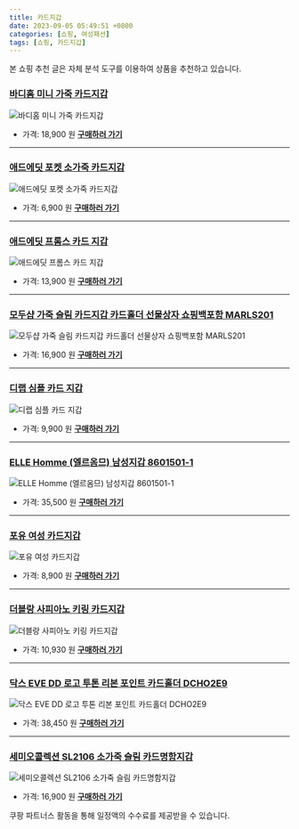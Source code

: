 ```yaml
---
title: 카드지갑
date: 2023-09-05 05:49:51 +0800
categories: [쇼핑, 여성패션]
tags: [쇼핑, 카드지갑]
---
```

본 쇼핑 추천 글은 자체 분석 도구를 이용하여 상품을 추천하고 있습니다.
### [바디홈 미니 가죽 카드지갑](https://link.coupang.com/re/AFFSDP?lptag=AF1030537&pageKey=7192869861&itemId=18164474994&vendorItemId=85350219066&traceid=V0-153-a2d295ca683088a4&clickBeacon=X6IoPDknCLVxoiG0g%2BZ5WqVt4x0txoh1nh4JxOGFaXYfZcmvb5lO5uviiFfgqcgz3k0H4rPWu0okZXcv921a%2BxUdtGo6aDxU4V8KcUJGztMq8o9OR8Rmcb9MENFJRqyZASjpIiKicYTcf%2FsugxMXSTuo1AOUwdhhPl44X5DmLAQf3ixiMV5QnVHUKrSvrXZAtamZuFTNbh6mpmsrywdKFl%2Bb0u6ihOzGpjH7nfKp3md2wYj9J%2FOP1VvMzPBkR0l5mkLf3XwXROKf8uv48FiDJ8ciBxMs6nGDlNcPcU75OP%2FN403OXu9EUdT8ia69BOC3RabmQ69JiAhFRXjjhbjLgV0W3JQhxTyNZvNmxSsxHE1Hm5zfreCjTbBKU0YUy3OCvrguXsGfCb9uxinb6fLjvzfn2gy04xZ0nfog6on0kNbMfdwG8GcT%2FkbbOjyy1l2m4Xcwxby%2BcT75i%2FTybgncl4EpxINvQHMjbqp44fJ1nsCu46H0CG5jZnhfkxQWUIniCCLG7b4yRHHIwJSEkGv%2BHAY1Z%2BhDM6rmVBI4OOMLsFqoIQ14cpjQGPEUuvu9lSAdD%2BHyhgvRmgy62s919pcgCTAomAc%2FO3ECVYvYnUb86b029BK%2FQO0ZvNSrSufaq7tnEZ8uOPqkG%2FimHBQChT3Y9LQ26FOsF%2Fxy8odjkcYCFZ2p0mGpXEAEs%2BwnTTfmDHrJmtuj37NmjrDObDXeJOlMogJyy50CZGNHyXZKigM9cXcbGnL9%2FTvjP%2FC7Pp6EyFCJRklK%2FLjcgYh%2BC6f86BcFz42EsTzrPX6SYQSogSh2UbDsGsc0Zmuinwfrg7jhcNlsDFo2muobKW0557tlXLswj%2BaxBjpBcyRLDWJbc3bgno%2BzH%2BRRttXcbsRXzS1urgdk&requestid=20230907054951260266311960&token=31850C%7CMIXED)
![바디홈 미니 가죽 카드지갑](https://ads-partners.coupang.com/image1/hfspTcDkXoZf1xnHhQlk05UsXmkdEU9Dh-BGY8xOh-KN8YkE7sJ-7GqQkzLVPvJF336Ua49PRm5QGI0KP3wREhwWRUdVh-MPecXD0T2LQOtcTiKiSlya_IVXPtu1GtxeZQjG-bBiTK4c0m2nFcfQYS_m-F5N31j_oU-jIhpE5DXk0N1AQ3NOpIVnJXxZWjPQsLpB0FSzrWAafNCeFFD-2Yz9nqd4gXtUO8bQmPRuyNRMYPNK4qMZuwGkvstSIsfmTHkhh7Vjb4g4PsYzGvxsspV2_-X8FUBonGnfwJ647Twngkq4Tw==)
- 가격: 18,900 원
[**구매하러 가기**](https://link.coupang.com/re/AFFSDP?lptag=AF1030537&pageKey=7192869861&itemId=18164474994&vendorItemId=85350219066&traceid=V0-153-a2d295ca683088a4&clickBeacon=X6IoPDknCLVxoiG0g%2BZ5WqVt4x0txoh1nh4JxOGFaXYfZcmvb5lO5uviiFfgqcgz3k0H4rPWu0okZXcv921a%2BxUdtGo6aDxU4V8KcUJGztMq8o9OR8Rmcb9MENFJRqyZASjpIiKicYTcf%2FsugxMXSTuo1AOUwdhhPl44X5DmLAQf3ixiMV5QnVHUKrSvrXZAtamZuFTNbh6mpmsrywdKFl%2Bb0u6ihOzGpjH7nfKp3md2wYj9J%2FOP1VvMzPBkR0l5mkLf3XwXROKf8uv48FiDJ8ciBxMs6nGDlNcPcU75OP%2FN403OXu9EUdT8ia69BOC3RabmQ69JiAhFRXjjhbjLgV0W3JQhxTyNZvNmxSsxHE1Hm5zfreCjTbBKU0YUy3OCvrguXsGfCb9uxinb6fLjvzfn2gy04xZ0nfog6on0kNbMfdwG8GcT%2FkbbOjyy1l2m4Xcwxby%2BcT75i%2FTybgncl4EpxINvQHMjbqp44fJ1nsCu46H0CG5jZnhfkxQWUIniCCLG7b4yRHHIwJSEkGv%2BHAY1Z%2BhDM6rmVBI4OOMLsFqoIQ14cpjQGPEUuvu9lSAdD%2BHyhgvRmgy62s919pcgCTAomAc%2FO3ECVYvYnUb86b029BK%2FQO0ZvNSrSufaq7tnEZ8uOPqkG%2FimHBQChT3Y9LQ26FOsF%2Fxy8odjkcYCFZ2p0mGpXEAEs%2BwnTTfmDHrJmtuj37NmjrDObDXeJOlMogJyy50CZGNHyXZKigM9cXcbGnL9%2FTvjP%2FC7Pp6EyFCJRklK%2FLjcgYh%2BC6f86BcFz42EsTzrPX6SYQSogSh2UbDsGsc0Zmuinwfrg7jhcNlsDFo2muobKW0557tlXLswj%2BaxBjpBcyRLDWJbc3bgno%2BzH%2BRRttXcbsRXzS1urgdk&requestid=20230907054951260266311960&token=31850C%7CMIXED)
---
### [애드에딧 포켓 소가죽 카드지갑](https://link.coupang.com/re/AFFSDP?lptag=AF1030537&pageKey=7282617057&itemId=19380098416&vendorItemId=3078949358&traceid=V0-153-35dca0f5c20947a6&requestid=20230907054951260266311960&token=31850C%7CMIXED)
![애드에딧 포켓 소가죽 카드지갑](https://ads-partners.coupang.com/image1/sWaYpTHwyaZ5TEptsds_n_haH3vq8yJNr8ilLaJRBaFc_aVFimghOdCtPEEMI7agausjE_WgZ7IWaWQo3Z7-u1KsldNZ2CpnoSPucDP5blzNoM2mS52LytjBHFnZOnKvmSkPA2f0Vx3X0j3Z4vlxiUFA9LojJXJ0pgo2B7R1T9PRG11yPYpsYrjUqjSN62JJJg8OuTUUjut5r6BN1mgA-RIvQ4OGQZWgMMWLWOiOAkAjP58xnWef-Oq8UIE5dE0I448RtWJJRFXHhjG1-fgEKBRk4lzQWQkKoSUDg7S3)
- 가격: 6,900 원
[**구매하러 가기**](https://link.coupang.com/re/AFFSDP?lptag=AF1030537&pageKey=7282617057&itemId=19380098416&vendorItemId=3078949358&traceid=V0-153-35dca0f5c20947a6&requestid=20230907054951260266311960&token=31850C%7CMIXED)
---
### [애드에딧 프롬스 카드 지갑](https://link.coupang.com/re/AFFSDP?lptag=AF1030537&pageKey=1093332179&itemId=2049975606&vendorItemId=72783360276&traceid=V0-153-123b22c128f551b7&requestid=20230907054951260266311960&token=31850C%7CMIXED)
![애드에딧 프롬스 카드 지갑](https://ads-partners.coupang.com/image1/wQYhXPishNS1bXX1wakKYMlF_l9YlGRMjyEuF2RURATIEiR8R_xDGRLntRFC2FQluxYp0y7h1tOx-r3MEfbi5iyWXrAMPuSLrs9hahTeZhP1yFN9zG5J2VuSHOP_Qa9QpjlJL0cd6SJwQ_auxudNJIKrYwX02cLOx8N05WgOLokRLfHchlu2MBFyMB454fM24trAWET_FZsnckhzXIPho4KXCinRtsu5OvlOpH1jYffUsfbhe1uw3PKXKQnIAHVmlp1HGR6aC9NQxJ9SYSG6c2k=)
- 가격: 13,900 원
[**구매하러 가기**](https://link.coupang.com/re/AFFSDP?lptag=AF1030537&pageKey=1093332179&itemId=2049975606&vendorItemId=72783360276&traceid=V0-153-123b22c128f551b7&requestid=20230907054951260266311960&token=31850C%7CMIXED)
---
### [모두샵 가죽 슬림 카드지갑 카드홀더 선물상자 쇼핑백포함 MARLS201](https://link.coupang.com/re/AFFSDP?lptag=AF1030537&pageKey=6824673953&itemId=16185944514&vendorItemId=83381507926&traceid=V0-153-8036dd3975a35060&clickBeacon=X6IoPDknCLVxoiG0g%2BZ5WqVt4x0txoh1nh4JxOGFaXYfZcmvb5lO5uviiFfgqcgz3k0H4rPWu0okZXcv921a%2B4HrysJ48LWv5BB0g2thVcQq8o9OR8Rmcb9MENFJRqyZ0DzjuNviuJT3C8cABsyOHuiLvH9FlXJxOrzFMO1K%2FXQf3ixiMV5QnVHUKrSvrXZAtamZuFTNbh6mpmsrywdKFl%2Bb0u6ihOzGpjH7nfKp3md2wYj9J%2FOP1VvMzPBkR0l5fE1sFUmVL3kaUAskts2GyfgZOCav%2BSYsKYJqNobEiNs%2Fo%2FmbQ%2BntKZNhKxroWA1ArKiUGmt66T%2FnbLB19pFJXIGw6sQg8AprHcRaAkEckmZTrO58RigEyDqHFsPJNd4cyTpCHL8I%2FUvD7Z51Y4zi7l26dovxCCTm44tfGZ0PWcOxwp2QC4M9OSMJfo58yGnn2hc9TFO5sunjDGbj5jKQKX42aVhPdNsO87Vn9iNfZL8ezA2UhVNyZNzJIjmDDVUPw7gReoTV6Il9remdgrBsy%2FzMzi0x7FhvagkTt5ULFpMq9C8rGdTt3SIqCJTH8n6IgfKDGGJ1CwtGCvReV%2B1DUzFJhwdPzKCTyiz7i8zqSAwN86DYYxy0jzFojwuxCi7ll%2FvphNAqIltTFwCOUjLSu6GBocbkfK%2BgXrbjkEn4c7KJM8pKFr7YEz1GZid3payKPRQvUzwOCcI8I373Abzul8p%2BWGayktQuWLb7%2BMeRzoy7EKrQyg9KVrpuQGn3EJNpLN8F%2FLZSuHiNMODQ6fn4EPlvxMLtBUj7evP2S0OnNQFbazEwXlUWLBEH7UWWqsrhgJnsH22IjX6eLdQMz3x%2BZ30vO07MdP8IWRLQ5L%2Fb7%2Fg%3D&requestid=20230907054951260266311960&token=31850C%7CMIXED)
![모두샵 가죽 슬림 카드지갑 카드홀더 선물상자 쇼핑백포함 MARLS201](https://ads-partners.coupang.com/image1/I99wcbk-7wOS4GBrI19-6YM6qNPgRPv6ymjY8Rs0FjyCnssaOyTpn433ZKIzwMwAIaT6SFTzkONh3JzfJl8rLD3dX2sgc3vIcqjdSemXZk53L3csw1tEr1IgYoy4M9aPj5CLqB5u08SAbhX7NLi5k25itWe--kUY-vu1o2uGiWzh_i-Zd9_WtBrK7pBB8mDAxt5af2Jo7ZSkQs7Cr6p1vjXARKD5CiHZ-gXwnrKNqrSwoC2oIQq4d05LE4WyiR1I60PFscXpCRA2cwXPddtYaAZn8D7Pd5GyirhAOsnqtHEEuOTK)
- 가격: 16,900 원
[**구매하러 가기**](https://link.coupang.com/re/AFFSDP?lptag=AF1030537&pageKey=6824673953&itemId=16185944514&vendorItemId=83381507926&traceid=V0-153-8036dd3975a35060&clickBeacon=X6IoPDknCLVxoiG0g%2BZ5WqVt4x0txoh1nh4JxOGFaXYfZcmvb5lO5uviiFfgqcgz3k0H4rPWu0okZXcv921a%2B4HrysJ48LWv5BB0g2thVcQq8o9OR8Rmcb9MENFJRqyZ0DzjuNviuJT3C8cABsyOHuiLvH9FlXJxOrzFMO1K%2FXQf3ixiMV5QnVHUKrSvrXZAtamZuFTNbh6mpmsrywdKFl%2Bb0u6ihOzGpjH7nfKp3md2wYj9J%2FOP1VvMzPBkR0l5fE1sFUmVL3kaUAskts2GyfgZOCav%2BSYsKYJqNobEiNs%2Fo%2FmbQ%2BntKZNhKxroWA1ArKiUGmt66T%2FnbLB19pFJXIGw6sQg8AprHcRaAkEckmZTrO58RigEyDqHFsPJNd4cyTpCHL8I%2FUvD7Z51Y4zi7l26dovxCCTm44tfGZ0PWcOxwp2QC4M9OSMJfo58yGnn2hc9TFO5sunjDGbj5jKQKX42aVhPdNsO87Vn9iNfZL8ezA2UhVNyZNzJIjmDDVUPw7gReoTV6Il9remdgrBsy%2FzMzi0x7FhvagkTt5ULFpMq9C8rGdTt3SIqCJTH8n6IgfKDGGJ1CwtGCvReV%2B1DUzFJhwdPzKCTyiz7i8zqSAwN86DYYxy0jzFojwuxCi7ll%2FvphNAqIltTFwCOUjLSu6GBocbkfK%2BgXrbjkEn4c7KJM8pKFr7YEz1GZid3payKPRQvUzwOCcI8I373Abzul8p%2BWGayktQuWLb7%2BMeRzoy7EKrQyg9KVrpuQGn3EJNpLN8F%2FLZSuHiNMODQ6fn4EPlvxMLtBUj7evP2S0OnNQFbazEwXlUWLBEH7UWWqsrhgJnsH22IjX6eLdQMz3x%2BZ30vO07MdP8IWRLQ5L%2Fb7%2Fg%3D&requestid=20230907054951260266311960&token=31850C%7CMIXED)
---
### [디랩 심플 카드 지갑](https://link.coupang.com/re/AFFSDP?lptag=AF1030537&pageKey=1749096427&itemId=2978734125&vendorItemId=70952439775&traceid=V0-153-413885b069549e62&requestid=20230907054951260266311960&token=31850C%7CMIXED)
![디랩 심플 카드 지갑](https://ads-partners.coupang.com/image1/M0DtHNefN7rEUmpbM44jAs_dvK7ZTM_qNZG7OXPl-H_nssusuTZNmljBnYGRr6GHuVEyRRh-Me2SygxsE5r7d_JH16gnPOXupeaXuSFPZn2GwhQVm4k3f12OuVJGK-qYnk5EKtM2pwUe4lLMkoBn_Y293nW-zz8PoGyXdtShFWrotxjMhqntlpzOudvsOJWNSO2mNpP38Jf-0vBMlyyZrU2rCiGGmu6llqRMa-YUPbOlV_tGGU3hhgDJ_zAc_NShVVKV1Tz3mO0hNMH6izfL)
- 가격: 9,900 원
[**구매하러 가기**](https://link.coupang.com/re/AFFSDP?lptag=AF1030537&pageKey=1749096427&itemId=2978734125&vendorItemId=70952439775&traceid=V0-153-413885b069549e62&requestid=20230907054951260266311960&token=31850C%7CMIXED)
---
### [ELLE Homme (엘르옴므) 남성지갑 8601501-1](https://link.coupang.com/re/AFFSDP?lptag=AF1030537&pageKey=7109306517&itemId=17768228399&vendorItemId=85812809181&traceid=V0-153-c6dfe2a0d58b7a38&clickBeacon=X6IoPDknCLVxoiG0g%2BZ5WqVt4x0txoh1nh4JxOGFaXYfZcmvb5lO5uviiFfgqcgz3k0H4rPWu0okZXcv921a%2B57o9sQUgQHH5tckaC3ed1Bf%2FQ4BgqlVf8yr%2BDsDczOqN8rgRYDlfoB7bC%2Bh7Vz6l4OWt4siLpgiGq3E7xRXBN4f3ixiMV5QnVHUKrSvrXZAtamZuFTNbh6mpmsrywdKFl%2Bb0u6ihOzGpjH7nfKp3md2wYj9J%2FOP1VvMzPBkR0l54cSMFR9MImCe3RseyGKxrx5eXSfmcNvf%2Bw2ciFJ8ENQvYvy6XCzv2i7qMcLN9MqKd%2FO99ANKu7Pwj7QWhhelX4Gw6sQg8AprHcRaAkEckmYm1n6ZU2zxOTTe5mN0FmqZyTpCHL8I%2FUvD7Z51Y4zi7l26dovxCCTm44tfGZ0PWcN7hr9D0b%2F8l9rhKlKZJkzB3XS7%2FxwbCD65tZgudr%2BE7X42aVhPdNsO87Vn9iNfZL8ezA2UhVNyZNzJIjmDDVUPw7gReoTV6Il9remdgrBsy%2FzMzi0x7FhvagkTt5ULFpMq9C8rGdTt3SIqCJTH8n6IgfKDGGJ1CwtGCvReV%2B1DUzFJhwdPzKCTyiz7i8zqSAwN86DYYxy0jzFojwuxCi7ll%2FvphNAqIltTFwCOUjLSu6GBocbkfK%2BgXrbjkEn4c7KJM8pKFr7YEz1GZid3payKPRQvUzwOCcI8I373Abzul8p%2BWGayktQuWLb7%2BMeRzoy7EKrQyg9KVrpuQGn3EJNpLN8F%2FLZSuHiNMODQ6fn4EPlvxMLtBUj7evP2S0OnNQFbazEwXlUWLBEH7UWWqsrhgJnsH22IjX6eLdQMz3x%2BZ30vO07MdP8IWRLQ5L%2Fb7%2Fg%3D&requestid=20230907054951260266311960&token=31850C%7CMIXED)
![ELLE Homme (엘르옴므) 남성지갑 8601501-1](https://ads-partners.coupang.com/image1/a8KuEuNd_BQ1Iqe7a6ReCRpRjVzRSaF1DnQv9wJ4noVKPO672M9iDcY5S-WnSXbwCnyzz1meYCRyxPz93eIUnOLpN9mvFeB9Cg8ablyPtUk4fg_rK5OvZvv1t_4Ebn6YfdMmSxeso-bO5Ev8sdT4KnaOmpAo6nqq75qS3tZM0yuvoOrlfQ8G8r2MMkMtreJ2A7zxqqfo4_3cXIYsYfsm4j9pFFbvEGCS_2rDKxnlvC9DTwMTwzoi39jc_Y4nETg1VkEZI6bE5MyA1wg2pz-0MVhDJYIRrrAZYV12xaV37r3SC3gbnA==)
- 가격: 35,500 원
[**구매하러 가기**](https://link.coupang.com/re/AFFSDP?lptag=AF1030537&pageKey=7109306517&itemId=17768228399&vendorItemId=85812809181&traceid=V0-153-c6dfe2a0d58b7a38&clickBeacon=X6IoPDknCLVxoiG0g%2BZ5WqVt4x0txoh1nh4JxOGFaXYfZcmvb5lO5uviiFfgqcgz3k0H4rPWu0okZXcv921a%2B57o9sQUgQHH5tckaC3ed1Bf%2FQ4BgqlVf8yr%2BDsDczOqN8rgRYDlfoB7bC%2Bh7Vz6l4OWt4siLpgiGq3E7xRXBN4f3ixiMV5QnVHUKrSvrXZAtamZuFTNbh6mpmsrywdKFl%2Bb0u6ihOzGpjH7nfKp3md2wYj9J%2FOP1VvMzPBkR0l54cSMFR9MImCe3RseyGKxrx5eXSfmcNvf%2Bw2ciFJ8ENQvYvy6XCzv2i7qMcLN9MqKd%2FO99ANKu7Pwj7QWhhelX4Gw6sQg8AprHcRaAkEckmYm1n6ZU2zxOTTe5mN0FmqZyTpCHL8I%2FUvD7Z51Y4zi7l26dovxCCTm44tfGZ0PWcN7hr9D0b%2F8l9rhKlKZJkzB3XS7%2FxwbCD65tZgudr%2BE7X42aVhPdNsO87Vn9iNfZL8ezA2UhVNyZNzJIjmDDVUPw7gReoTV6Il9remdgrBsy%2FzMzi0x7FhvagkTt5ULFpMq9C8rGdTt3SIqCJTH8n6IgfKDGGJ1CwtGCvReV%2B1DUzFJhwdPzKCTyiz7i8zqSAwN86DYYxy0jzFojwuxCi7ll%2FvphNAqIltTFwCOUjLSu6GBocbkfK%2BgXrbjkEn4c7KJM8pKFr7YEz1GZid3payKPRQvUzwOCcI8I373Abzul8p%2BWGayktQuWLb7%2BMeRzoy7EKrQyg9KVrpuQGn3EJNpLN8F%2FLZSuHiNMODQ6fn4EPlvxMLtBUj7evP2S0OnNQFbazEwXlUWLBEH7UWWqsrhgJnsH22IjX6eLdQMz3x%2BZ30vO07MdP8IWRLQ5L%2Fb7%2Fg%3D&requestid=20230907054951260266311960&token=31850C%7CMIXED)
---
### [포유 여성 카드지갑](https://link.coupang.com/re/AFFSDP?lptag=AF1030537&pageKey=344973418&itemId=1095638092&vendorItemId=85849612523&traceid=V0-153-8f9da31aa1358c64&requestid=20230907054951260266311960&token=31850C%7CMIXED)
![포유 여성 카드지갑](https://ads-partners.coupang.com/image1/UUTkrVCo4c5snlHJUTTEyL7CzBRFxDd6hHhcJP0eRbqGA2JH9tSqrV8PMYe9Xjc14NXLz_1AGVjG0yN41OKOAXMnY4zZKN-68UFO_04iYgsPseIDmbEjWWuvtqFL_LhSRgAvBx7yf1UCh4P_q0-RExl2vfsxPDx0efVS8BGzRyRwqWYwzpdBPQDpnkisVdm8uQS9Or7cX-gugG0akA6VF8Kzwzk4WBH3CmoljlGT2-3ZotbYo45GbDz8A67mRQPxHfC4NcyUTP5Qc9KZyR4aTqm6Cv8SQxyr9KMBCbfHcw==)
- 가격: 8,900 원
[**구매하러 가기**](https://link.coupang.com/re/AFFSDP?lptag=AF1030537&pageKey=344973418&itemId=1095638092&vendorItemId=85849612523&traceid=V0-153-8f9da31aa1358c64&requestid=20230907054951260266311960&token=31850C%7CMIXED)
---
### [더블랑 사피아노 키링 카드지갑](https://link.coupang.com/re/AFFSDP?lptag=AF1030537&pageKey=7551602413&itemId=19874695660&vendorItemId=86975343709&traceid=V0-153-54a5572eedc13a32&clickBeacon=X6IoPDknCLVxoiG0g%2BZ5WqVt4x0txoh1nh4JxOGFaXYfZcmvb5lO5uviiFfgqcgz3k0H4rPWu0okZXcv921a%2B%2BQu2FyR%2FN8D2o8%2BoG7aOiRf%2FQ4BgqlVf8yr%2BDsDczOqQSQw7bEqi7vptFW7HRRVgVsxLttFrj8JOeTG9cDfAisf3ixiMV5QnVHUKrSvrXZAtamZuFTNbh6mpmsrywdKFl%2Bb0u6ihOzGpjH7nfKp3md2wYj9J%2FOP1VvMzPBkR0l52vA0ddQHBaz7jcODTLy8TBunEBaneLIO8kvI3NdW0xW7JTOWfwF1LBrnHoKxdtPOJm2E%2B2t9QNtitkxLCIWqPFgX%2FLH%2BnyM60K69MIGVrQGY83r%2B4YqGBcgfnXH86CRqa3Q67EBPdznwBaoS08%2FHwbS1L522%2BRkLnMlWBiZYacxu3W76ZrkpN%2BccRQgOGXfx8i7bcfb1qvHGkBpbWzAxlXkiYNoG3TzQin1qJNSHr1%2FhLj8aw4PtJ78zYM%2B6ETfsH2ri3gGFYeL1GGDeB%2BrY%2BLBcnojvaVREhk1752UmDAKFCx4t%2FGMKDdSqjZRjuMpKX9MuaqaePbQ%2F2fk4FcI90PX2w6SGsq8rHQn8eE3x2JXrnvcwsM%2FlOV3Z6oGLi8jIpY6NR3l2Hz0sqqNkJhix94XQH%2BsaWf1ZDfwossapmCGAj4wIxiPFVPQ7xB7EIwT%2BAnighyM8l%2FYf1jJYf5DrPydQcz0EHnurQfykCsVSPV%2BT4hE9dOhhk7mvLdnPucPuXTMd11zb0k6a5PSrwrxR4WJqk4QxA3L%2BZE%2BZ4z4uoNQNUyQ8ytjoDb49ZDh2MmKH7pBu9gErBXqe42qjtFbDnMladxPSpWJ00B7gX3nIvc4%3D&requestid=20230907054951260266311960&token=31850C%7CMIXED)
![더블랑 사피아노 키링 카드지갑](https://ads-partners.coupang.com/image1/fD7AbRhaej1kpO05fOmHo-Osgx_34bhTpDHLxCU9zYMpsVBTHw83CAri1zLBs4BR0n9DipEomtWI3VnnC2PTu1GWKNywrw0fUNdOqIo23LqkDe3upUOcz92lXBjuVxew84EC9KN-0cJp8_7sCnTUD81LLZL315okBPQoMKyE4hX9_-UiHbjsm5W5tdLmw861wK0y20cFO76TutJ_GU47RHkKjVB0JXeI5cOcxOwmYbZdm7dDd2H7B-n6UqlZJB1QLThvpVdYmDGAwANqGR3dEaHAixfWmAYYKhqJRtG-sX0EMf-nIQ==)
- 가격: 10,930 원
[**구매하러 가기**](https://link.coupang.com/re/AFFSDP?lptag=AF1030537&pageKey=7551602413&itemId=19874695660&vendorItemId=86975343709&traceid=V0-153-54a5572eedc13a32&clickBeacon=X6IoPDknCLVxoiG0g%2BZ5WqVt4x0txoh1nh4JxOGFaXYfZcmvb5lO5uviiFfgqcgz3k0H4rPWu0okZXcv921a%2B%2BQu2FyR%2FN8D2o8%2BoG7aOiRf%2FQ4BgqlVf8yr%2BDsDczOqQSQw7bEqi7vptFW7HRRVgVsxLttFrj8JOeTG9cDfAisf3ixiMV5QnVHUKrSvrXZAtamZuFTNbh6mpmsrywdKFl%2Bb0u6ihOzGpjH7nfKp3md2wYj9J%2FOP1VvMzPBkR0l52vA0ddQHBaz7jcODTLy8TBunEBaneLIO8kvI3NdW0xW7JTOWfwF1LBrnHoKxdtPOJm2E%2B2t9QNtitkxLCIWqPFgX%2FLH%2BnyM60K69MIGVrQGY83r%2B4YqGBcgfnXH86CRqa3Q67EBPdznwBaoS08%2FHwbS1L522%2BRkLnMlWBiZYacxu3W76ZrkpN%2BccRQgOGXfx8i7bcfb1qvHGkBpbWzAxlXkiYNoG3TzQin1qJNSHr1%2FhLj8aw4PtJ78zYM%2B6ETfsH2ri3gGFYeL1GGDeB%2BrY%2BLBcnojvaVREhk1752UmDAKFCx4t%2FGMKDdSqjZRjuMpKX9MuaqaePbQ%2F2fk4FcI90PX2w6SGsq8rHQn8eE3x2JXrnvcwsM%2FlOV3Z6oGLi8jIpY6NR3l2Hz0sqqNkJhix94XQH%2BsaWf1ZDfwossapmCGAj4wIxiPFVPQ7xB7EIwT%2BAnighyM8l%2FYf1jJYf5DrPydQcz0EHnurQfykCsVSPV%2BT4hE9dOhhk7mvLdnPucPuXTMd11zb0k6a5PSrwrxR4WJqk4QxA3L%2BZE%2BZ4z4uoNQNUyQ8ytjoDb49ZDh2MmKH7pBu9gErBXqe42qjtFbDnMladxPSpWJ00B7gX3nIvc4%3D&requestid=20230907054951260266311960&token=31850C%7CMIXED)
---
### [닥스 EVE DD 로고 투톤 리본 포인트 카드홀더 DCHO2E9](https://link.coupang.com/re/AFFSDP?lptag=AF1030537&pageKey=6344337183&itemId=13323487398&vendorItemId=80579571658&traceid=V0-153-cac63f46c26bec38&requestid=20230907054951260266311960&token=31850C%7CMIXED)
![닥스 EVE DD 로고 투톤 리본 포인트 카드홀더 DCHO2E9](https://ads-partners.coupang.com/image1/3BPr-QEqXV_msZpP3NYnFQA69XEF2NohsZad6v2icbZtBef98qyNewj-DHcnGzqloSKvW-A6upBP2Jcvyh_oucYs6t0m6hw8lB-zCHIql4JZgzCTfUOMkNEFAUqzV6wVDfSv7rWriLHtFccuTCo-gBohr9fVNEwecuMFJL2WmyYEIX5AVg_LWO5NcZB28JfzuMI8UKxuwMkxR21SH1W02nt2dhU3vSt2vsQcFJhyBjAcrSd0nnTfAKpkvp27xgOP7iTnMCwDAC4yVArNdBfF)
- 가격: 38,450 원
[**구매하러 가기**](https://link.coupang.com/re/AFFSDP?lptag=AF1030537&pageKey=6344337183&itemId=13323487398&vendorItemId=80579571658&traceid=V0-153-cac63f46c26bec38&requestid=20230907054951260266311960&token=31850C%7CMIXED)
---
### [세미오콜렉션 SL2106 소가죽 슬림 카드명함지갑](https://link.coupang.com/re/AFFSDP?lptag=AF1030537&pageKey=6111275264&itemId=11519592256&vendorItemId=78794720103&traceid=V0-153-d630ad42bc48ed46&clickBeacon=X6IoPDknCLVxoiG0g%2BZ5WqVt4x0txoh1nh4JxOGFaXYfZcmvb5lO5uviiFfgqcgz3k0H4rPWu0okZXcv921a%2B0Jk06sf4RLzfqshW%2F9BzElf%2FQ4BgqlVf8yr%2BDsDczOqnjL6mAOs3Lqh23il9vjXGyJKEbi%2BWl%2Fgxdoi14J9psAf3ixiMV5QnVHUKrSvrXZAtamZuFTNbh6mpmsrywdKFl%2Bb0u6ihOzGpjH7nfKp3md2wYj9J%2FOP1VvMzPBkR0l5wtfmj0bD5kXOaFNV9Gq3LS21IsE6dv%2BsMNzC0exxyJhEX0kiIQ24Tje2EZjCp1%2FX8tGQec%2FYpoehkPDQ3mnBOfKLx3cYXwBztsrIupRo8pD0QH2bh8Pgvulnoi%2Bs6JOG4gsLxJHRGn9JgEpOq3w37AllTqWcLBr9BxopiEMAkBKXlaFH7ERc%2BX47cEJVHR9NLPOC3DZWR5mNYncWTzcJ2EZbh6r0KGu1gigvSblw8ev499tXajWCCcJbpsWpLyZCcAWfBXMp70DzGa2%2BGmnUKqk9DObm7SJZgHOpLCTMkhX6LYgz03pZihtvnYvXpNLlvQsYWqa4ZqG9j4mAtkPS9pJCDZ9mlqLDIA66Id%2BCbvDD2n%2Fnts34liPyi3oys1YMi1Djep7yGZjtFLtMW3AlxAqONGVoNg4Nn4VZhF0J5UCRCE9b4IbYYQ8DIC2u1hwXDy2Gr6sxGx2tW2BAJQmPVb6gdXnYOe083oI2QGq4F2iu6nYVCpQ6YwHKMV8FFTwWARESZhN%2BxfCMsA1C2MsmV%2FT6skzMJwo7pBGJzKGLgm4NSfWFaD8rfv%2BNbZsQaZstIgbugQkgrCBZFkInXFHLiaHUodRQKSfApsy1nfTpi%2Fk%3D&requestid=20230907054951260266311960&token=31850C%7CMIXED)
![세미오콜렉션 SL2106 소가죽 슬림 카드명함지갑](https://ads-partners.coupang.com/image1/nY_OTpDm7YxRCu4xnYyV4tnGKmJrA0xlNVmEu4zs7NWvvJ6Tu4ODrOThwNfLz9cmdnjIt7Jscvm0WYho0H9HAJkFv9xE_zPEXyXWcSAHIbnoc45Qjt0UXTfq6wTltapiQMoDRd2es5ZV4Gg1zs7-15da2DRuiiSzg7xBj10aiCMh4--Bwz3D8tu80Vem2jTTrzs5GPntw-U_yFwrLFFLWEIPbjj69DdTxpBuDLKsnPxQi1lEr-XtKNx66mQqRetpw3O7jjMWv39DGNEHaX7ux0jRFGFU3RFED7KjbQrcOnrQcmIr)
- 가격: 16,900 원
[**구매하러 가기**](https://link.coupang.com/re/AFFSDP?lptag=AF1030537&pageKey=6111275264&itemId=11519592256&vendorItemId=78794720103&traceid=V0-153-d630ad42bc48ed46&clickBeacon=X6IoPDknCLVxoiG0g%2BZ5WqVt4x0txoh1nh4JxOGFaXYfZcmvb5lO5uviiFfgqcgz3k0H4rPWu0okZXcv921a%2B0Jk06sf4RLzfqshW%2F9BzElf%2FQ4BgqlVf8yr%2BDsDczOqnjL6mAOs3Lqh23il9vjXGyJKEbi%2BWl%2Fgxdoi14J9psAf3ixiMV5QnVHUKrSvrXZAtamZuFTNbh6mpmsrywdKFl%2Bb0u6ihOzGpjH7nfKp3md2wYj9J%2FOP1VvMzPBkR0l5wtfmj0bD5kXOaFNV9Gq3LS21IsE6dv%2BsMNzC0exxyJhEX0kiIQ24Tje2EZjCp1%2FX8tGQec%2FYpoehkPDQ3mnBOfKLx3cYXwBztsrIupRo8pD0QH2bh8Pgvulnoi%2Bs6JOG4gsLxJHRGn9JgEpOq3w37AllTqWcLBr9BxopiEMAkBKXlaFH7ERc%2BX47cEJVHR9NLPOC3DZWR5mNYncWTzcJ2EZbh6r0KGu1gigvSblw8ev499tXajWCCcJbpsWpLyZCcAWfBXMp70DzGa2%2BGmnUKqk9DObm7SJZgHOpLCTMkhX6LYgz03pZihtvnYvXpNLlvQsYWqa4ZqG9j4mAtkPS9pJCDZ9mlqLDIA66Id%2BCbvDD2n%2Fnts34liPyi3oys1YMi1Djep7yGZjtFLtMW3AlxAqONGVoNg4Nn4VZhF0J5UCRCE9b4IbYYQ8DIC2u1hwXDy2Gr6sxGx2tW2BAJQmPVb6gdXnYOe083oI2QGq4F2iu6nYVCpQ6YwHKMV8FFTwWARESZhN%2BxfCMsA1C2MsmV%2FT6skzMJwo7pBGJzKGLgm4NSfWFaD8rfv%2BNbZsQaZstIgbugQkgrCBZFkInXFHLiaHUodRQKSfApsy1nfTpi%2Fk%3D&requestid=20230907054951260266311960&token=31850C%7CMIXED)


쿠팡 파트너스 활동을 통해 일정액의 수수료를 제공받을 수 있습니다.
